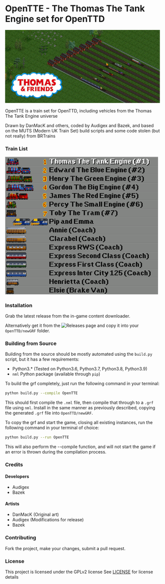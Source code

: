 # OpenTTE - The Thomas The Tank Engine set for OpenTTD
![Thomas and Friends](banner.png)

OpenTTE is a train set for OpenTTD, including vehicles from the Thomas The Tank Engine universe

Drawn by DanMacK and others, coded by Audigex and Bazek, and based on the MUTS (Modern UK Train Set) build scripts and some code stolen (but not really) from BRTrains

### Train List
![Thomas and Friends](vehicles.png)

### Installation
Grab the latest release from the in-game content downloader.

Alternatively get it from the ![Releases](../../releases/) page and copy it into your `OpenTTD/newGRF` folder.

### Building from Source
Building from the source should be mostly automated using the `build.py` script, but it has a few requirements:
  - Python3.* (Tested on Python3.6, Python3.7, Python3.8, Python3.9)
  - `nml` Python package (available through `pip`)
  
To build the grf completely, just run the following command in your terminal:
```bash
python build.py --compile OpenTTE
```
This should first compile the `.nml` file, then compile that through to a `.grf` file using `nml`.  Install in the same manner
as previously described, copying the generated `.grf` file into `OpenTTD/newGRF`.

To copy the grf and start the game, closing all existing instances, run the following command in your terminal of choice:
```bash
python build.py --run OpenTTE
```
This will also perform the --compile function, and will not start the game if an error is thrown during the compilation process.


### Credits

#### Developers

- Audigex
- Bazek

#### Artists

- DanMacK (Original art)
- Audigex (Modifications for release)
- Bazek

### Contributing
Fork the project, make your changes, submit a pull request. 

### License
This project is licensed under the GPLv2 license
See [LICENSE](./LICENSE) for license details

